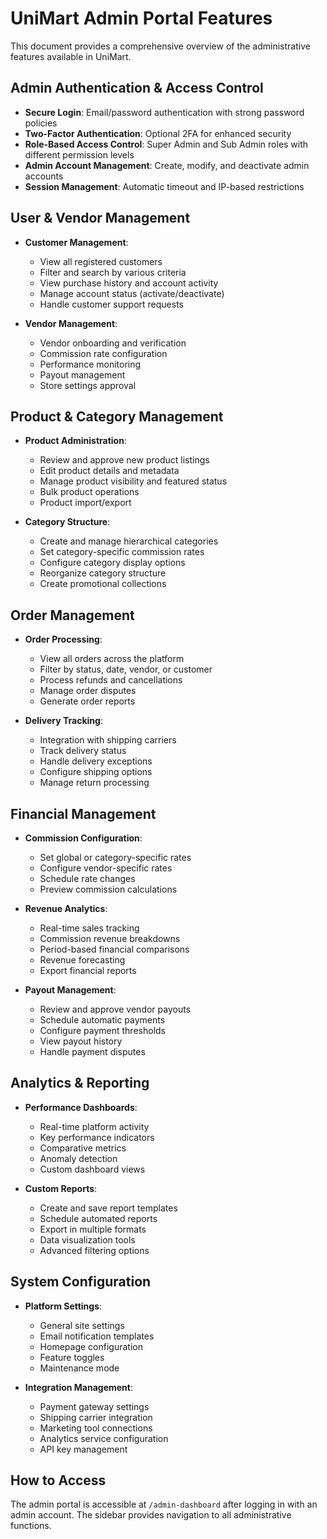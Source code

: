 # UniMart Admin Portal Features

This document provides a comprehensive overview of the administrative features available in UniMart.

## Admin Authentication & Access Control

- **Secure Login**: Email/password authentication with strong password policies
- **Two-Factor Authentication**: Optional 2FA for enhanced security
- **Role-Based Access Control**: Super Admin and Sub Admin roles with different permission levels
- **Admin Account Management**: Create, modify, and deactivate admin accounts
- **Session Management**: Automatic timeout and IP-based restrictions

## User & Vendor Management

- **Customer Management**:
  - View all registered customers
  - Filter and search by various criteria
  - View purchase history and account activity
  - Manage account status (activate/deactivate)
  - Handle customer support requests

- **Vendor Management**:
  - Vendor onboarding and verification
  - Commission rate configuration
  - Performance monitoring
  - Payout management
  - Store settings approval

## Product & Category Management

- **Product Administration**:
  - Review and approve new product listings
  - Edit product details and metadata
  - Manage product visibility and featured status
  - Bulk product operations
  - Product import/export

- **Category Structure**:
  - Create and manage hierarchical categories
  - Set category-specific commission rates
  - Configure category display options
  - Reorganize category structure
  - Create promotional collections

## Order Management

- **Order Processing**:
  - View all orders across the platform
  - Filter by status, date, vendor, or customer
  - Process refunds and cancellations
  - Manage order disputes
  - Generate order reports

- **Delivery Tracking**:
  - Integration with shipping carriers
  - Track delivery status
  - Handle delivery exceptions
  - Configure shipping options
  - Manage return processing

## Financial Management

- **Commission Configuration**:
  - Set global or category-specific rates
  - Configure vendor-specific rates
  - Schedule rate changes
  - Preview commission calculations

- **Revenue Analytics**:
  - Real-time sales tracking
  - Commission revenue breakdowns
  - Period-based financial comparisons
  - Revenue forecasting
  - Export financial reports

- **Payout Management**:
  - Review and approve vendor payouts
  - Schedule automatic payments
  - Configure payment thresholds
  - View payout history
  - Handle payment disputes

## Analytics & Reporting

- **Performance Dashboards**:
  - Real-time platform activity
  - Key performance indicators
  - Comparative metrics
  - Anomaly detection
  - Custom dashboard views

- **Custom Reports**:
  - Create and save report templates
  - Schedule automated reports
  - Export in multiple formats
  - Data visualization tools
  - Advanced filtering options

## System Configuration

- **Platform Settings**:
  - General site settings
  - Email notification templates
  - Homepage configuration
  - Feature toggles
  - Maintenance mode

- **Integration Management**:
  - Payment gateway settings
  - Shipping carrier integration
  - Marketing tool connections
  - Analytics service configuration
  - API key management

## How to Access

The admin portal is accessible at `/admin-dashboard` after logging in with an admin account. The sidebar provides navigation to all administrative functions.